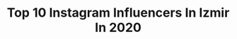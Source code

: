 ---
title: Top 10 Instagram Influencers In Izmir In 2020
description: >-
  Find top Instagram influencers in Izmir in 2020. Most popular hashtags: #izmir #stayathome #photography #evdekal.
platform: Instagram
profiles:
  - username: "batuuzy"
    fullname: >-
      Batuhan Cengiz 💎
    location: "Turkey"
    followers: 7598
    engagement: 1591
    commentsToLikes: 0.243674
    id: ck8wf9tpjfduu0j78rpl0qxj3
    verified: false
    hashtags: "#actingwar, #foryoupage, #izmir, #takipetkinli"
  - username: "trendyandmom"
    fullname: >-
      TRendyandmom
    location: "Turkey"
    followers: 5439
    engagement: 1906
    commentsToLikes: 0.124825
    id: ck8td979h2ev80j78fee6zget
    verified: false
    hashtags: "#yenibirbirlesmeyoncalar, #darlingglc, #naturephotography, #mondaymotivation"
  - username: "evetliva"
    fullname: >-
      Liva
    location: "Turkey"
    followers: 34546
    engagement: 331
    commentsToLikes: 0.080831
    id: ck133voiuuaty0i19niz0jcbx
    verified: false
    hashtags: "#model, #modelinglife, #streetstyle, #nikewomen"
  - username: "leo_xandre"
    fullname: >-
      Leo Xandre
    location: "Turkey"
    followers: 32349
    engagement: 668
    commentsToLikes: 0.044737
    id: ck0tvya4xdbcm0i19cnqvfk0i
    verified: false
    hashtags: "#kaz"
  - username: "nurdan_civici"
    fullname: >-
      🌱💦🌞🌲
    location: "Turkey"
    followers: 5251
    engagement: 1201
    commentsToLikes: 0.065859
    id: ck8t96yf3n3200j783hfcwltv
    verified: false
    hashtags: "#loves, #gulumseaska, #bestfriend, #cofsat"
  - username: "dr.meldademirtasoglu"
    fullname: >-
      Dr. Melda Demirtasoglu
    location: "Turkey"
    followers: 2737
    engagement: 1967
    commentsToLikes: 0.095458
    id: ck8t0azm3rg510j784lsm55c7
    verified: false
    hashtags: "#diamondlift, #mdcodes, #mddynacodes, #galderma"
  - username: "avhamzadag"
    fullname: >-
      Hamza Dağ
    location: "Turkey"
    followers: 36202
    engagement: 892
    commentsToLikes: 0.016322
    id: ck0w4hd9oykq70i19mjj0r7r0
    verified: true
    hashtags: "#yerlioto, #bay, #tb"
  - username: "berengencalp"
    fullname: >-
      Beren Gençalp
    location: "Turkey"
    followers: 239537
    engagement: 1810
    commentsToLikes: 0.008429
    id: ck5cgalqvoglv0i11f9hmg3md
    verified: false
    hashtags: "#set, #sokakhayvanlar, #izmirguzeliajans, #evdekal"
  - username: "emre.street"
    fullname: >-
      Emre Çakmak
    location: "Turkey"
    followers: 4520
    engagement: 1865
    commentsToLikes: 0.058831
    id: ck0w5w2d65pev0i19ys9t8yz3
    verified: false
    hashtags: "#spi, #spicollective, #littleboxcollective, #hikaricreative"
  - username: "canklnc5"
    fullname: >-
      Can kılınç
    location: "Turkey"
    followers: 6303
    engagement: 1877
    commentsToLikes: 0.013840
    id: ck13bjv89vrga0i197i7fp55r
    verified: false
    hashtags: "#pomem, #bordobereli, #sahilg, #polis"
---